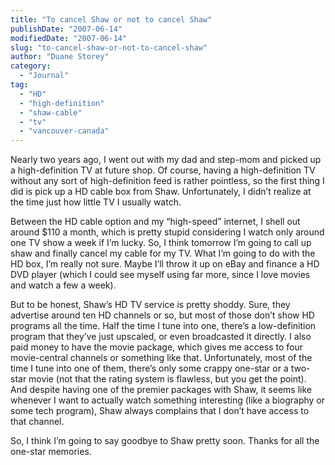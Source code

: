 ```yaml
---
title: "To cancel Shaw or not to cancel Shaw"
publishDate: "2007-06-14"
modifiedDate: "2007-06-14"
slug: "to-cancel-shaw-or-not-to-cancel-shaw"
author: "Duane Storey"
category:
  - "Journal"
tag:
  - "HD"
  - "high-definition"
  - "shaw-cable"
  - "tv"
  - "vancouver-canada"
---
```


Nearly two years ago, I went out with my dad and step-mom and picked up a high-definition TV at future shop. Of course, having a high-definition TV without any sort of high-definition feed is rather pointless, so the first thing I did is pick up a HD cable box from Shaw. Unfortunately, I didn’t realize at the time just how little TV I usually watch.

Between the HD cable option and my “high-speed” internet, I shell out around $110 a month, which is pretty stupid considering I watch only around one TV show a week if I’m lucky. So, I think tomorrow I’m going to call up shaw and finally cancel my cable for my TV. What I’m going to do with the HD box, I’m really not sure. Maybe I’ll throw it up on eBay and finance a HD DVD player (which I could see myself using far more, since I love movies and watch a few a week).

But to be honest, Shaw’s HD TV service is pretty shoddy. Sure, they advertise around ten HD channels or so, but most of those don’t show HD programs all the time. Half the time I tune into one, there’s a low-definition program that they’ve just upscaled, or even broadcasted it directly. I also paid money to have the movie package, which gives me access to four movie-central channels or something like that. Unfortunately, most of the time I tune into one of them, there’s only some crappy one-star or a two-star movie (not that the rating system is flawless, but you get the point). And despite having one of the premier packages with Shaw, it seems like whenever I want to actually watch something interesting (like a biography or some tech program), Shaw always complains that I don’t have access to that channel.

So, I think I’m going to say goodbye to Shaw pretty soon. Thanks for all the one-star memories.